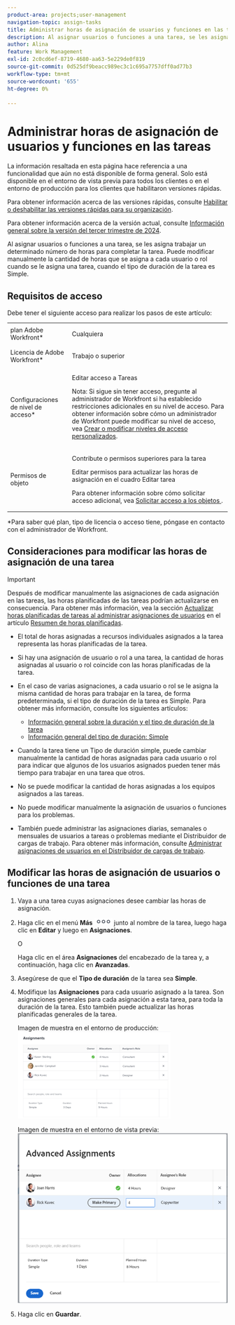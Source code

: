 ```yaml
---
product-area: projects;user-management
navigation-topic: assign-tasks
title: Administrar horas de asignación de usuarios y funciones en las tareas
description: Al asignar usuarios o funciones a una tarea, se les asigna trabajar un determinado número de horas para completar la tarea. Puede modificar manualmente la cantidad de horas que se asigna a cada usuario o rol cuando se le asigna una tarea, cuando el tipo de duración de la tarea es Simple.
author: Alina
feature: Work Management
exl-id: 2c0cd6ef-8719-4680-aa63-5e229de0f819
source-git-commit: 0d525df9beacc989ec3c1c695a7757dff0ad77b3
workflow-type: tm+mt
source-wordcount: '655'
ht-degree: 0%

---
```


# Administrar horas de asignación de usuarios y funciones en las tareas

<span class="preview">La información resaltada en esta página hace referencia a una funcionalidad que aún no está disponible de forma general. Solo está disponible en el entorno de vista previa para todos los clientes o en el entorno de producción para los clientes que habilitaron versiones rápidas.</span>

<span class="preview">Para obtener información acerca de las versiones rápidas, consulte [Habilitar o deshabilitar las versiones rápidas para su organización](/help/quicksilver/administration-and-setup/set-up-workfront/configure-system-defaults/enable-fast-release-process.md).</span>

<span class="preview">Para obtener información acerca de la versión actual, consulte [Información general sobre la versión del tercer trimestre de 2024](/help/quicksilver/product-announcements/product-releases/24-q3-release-activity/24-q3-release-overview.md).</span>

Al asignar usuarios o funciones a una tarea, se les asigna trabajar un determinado número de horas para completar la tarea. Puede modificar manualmente la cantidad de horas que se asigna a cada usuario o rol cuando se le asigna una tarea, cuando el tipo de duración de la tarea es Simple.

## Requisitos de acceso

Debe tener el siguiente acceso para realizar los pasos de este artículo:

<table style="table-layout:auto"> 
 <col> 
 <col> 
 <tbody> 
  <tr> 
   <td role="rowheader">plan Adobe Workfront*</td> 
   <td> <p>Cualquiera</p> </td> 
  </tr> 
  <tr> 
   <td role="rowheader">Licencia de Adobe Workfront*</td> 
   <td> <p>Trabajo o superior</p> </td> 
  </tr> 
  <tr> 
   <td role="rowheader">Configuraciones de nivel de acceso*</td> 
   <td> <p>Editar acceso a Tareas</p> <p>Nota: Si sigue sin tener acceso, pregunte al administrador de Workfront si ha establecido restricciones adicionales en su nivel de acceso. Para obtener información sobre cómo un administrador de Workfront puede modificar su nivel de acceso, vea <a href="../../../administration-and-setup/add-users/configure-and-grant-access/create-modify-access-levels.md" class="MCXref xref">Crear o modificar niveles de acceso personalizados</a>.</p> </td> 
  </tr> 
  <tr> 
   <td role="rowheader">Permisos de objeto</td> 
   <td> <p>Contribute o permisos superiores para la tarea</p> <p>Editar permisos para actualizar las horas de asignación en el cuadro Editar tarea</p> <p>Para obtener información sobre cómo solicitar acceso adicional, vea <a href="../../../workfront-basics/grant-and-request-access-to-objects/request-access.md" class="MCXref xref">Solicitar acceso a los objetos </a>.</p> </td> 
  </tr> 
 </tbody> 
</table>

&#42;Para saber qué plan, tipo de licencia o acceso tiene, póngase en contacto con el administrador de Workfront.

## Consideraciones para modificar las horas de asignación de una tarea

>[!IMPORTANT]
>
>Después de modificar manualmente las asignaciones de cada asignación en las tareas, las horas planificadas de las tareas podrían actualizarse en consecuencia. Para obtener más información, vea la sección [Actualizar horas planificadas de tareas al administrar asignaciones de usuarios](../../../manage-work/tasks/task-information/planned-hours.md#update) en el artículo [Resumen de horas planificadas](../../../manage-work/tasks/task-information/planned-hours.md).

* El total de horas asignadas a recursos individuales asignados a la tarea representa las horas planificadas de la tarea.
* Si hay una asignación de usuario o rol a una tarea, la cantidad de horas asignadas al usuario o rol coincide con las horas planificadas de la tarea.
* En el caso de varias asignaciones, a cada usuario o rol se le asigna la misma cantidad de horas para trabajar en la tarea, de forma predeterminada, si el tipo de duración de la tarea es Simple. Para obtener más información, consulte los siguientes artículos:

   * [Información general sobre la duración y el tipo de duración de la tarea](../../../manage-work/tasks/taskdurtn/task-duration-and-duration-type.md)
   * [Información general del tipo de duración: Simple](../../../manage-work/tasks/taskdurtn/simple-duration-type.md)

* Cuando la tarea tiene un Tipo de duración simple, puede cambiar manualmente la cantidad de horas asignadas para cada usuario o rol para indicar que algunos de los usuarios asignados pueden tener más tiempo para trabajar en una tarea que otros.
* No se puede modificar la cantidad de horas asignadas a los equipos asignados a las tareas.
* No puede modificar manualmente la asignación de usuarios o funciones para los problemas.
* También puede administrar las asignaciones diarias, semanales o mensuales de usuarios a tareas o problemas mediante el Distribuidor de cargas de trabajo. Para obtener más información, consulte [Administrar asignaciones de usuarios en el Distribuidor de cargas de trabajo](../../../resource-mgmt/workload-balancer/manage-user-allocations-workload-balancer.md).

## Modificar las horas de asignación de usuarios o funciones de una tarea

1. Vaya a una tarea cuyas asignaciones desee cambiar las horas de asignación.
1. Haga clic en el menú **Más** ![](assets/qs-more-icon-on-an-object.png) junto al nombre de la tarea, luego haga clic en **Editar** y luego en **Asignaciones**.

   O

   Haga clic en el área **Asignaciones** del encabezado de la tarea y, a continuación, haga clic en **Avanzadas**.

1. Asegúrese de que el **Tipo de duración** de la tarea sea **Simple**.
1. Modifique las **Asignaciones** para cada usuario asignado a la tarea. Son asignaciones generales para cada asignación a esta tarea, para toda la duración de la tarea. Esto también puede actualizar las horas planificadas generales de la tarea.

   Imagen de muestra en el entorno de producción:
   ![](assets/advanced-assignments-simple-duration-multiple-resources-nwe-350x198.png)

   <span class="preview">Imagen de muestra en el entorno de vista previa:</span>
   ![Modificar asignaciones](assets/advanced-assignments-duration-type-allocations.png)

1. Haga clic en **Guardar**.
